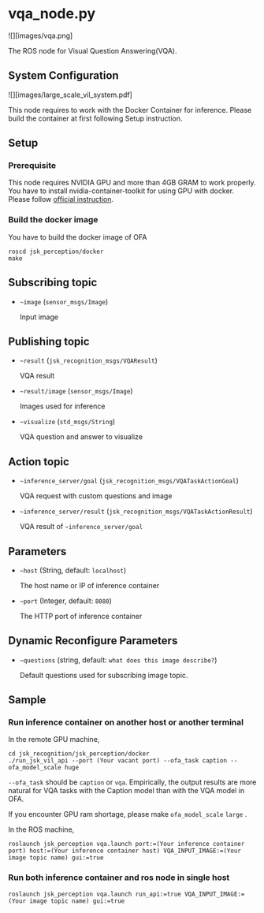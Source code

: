 # vqa_node.py
![][images/vqa.png]

The ROS node for Visual Question Answering(VQA).

## System Configuration
![][images/large_scale_vil_system.pdf]

This node requires to work with the Docker Container for inference. Please build the container at first following Setup instruction.

## Setup

### Prerequisite
This node requires NVIDIA GPU and more than 4GB GRAM to work properly.
You have to install nvidia-container-toolkit for using GPU with docker. Please follow [official instruction](https://docs.nvidia.com/datacenter/cloud-native/container-toolkit/install-guide.html).

### Build the docker image
You have to build the docker image of OFA

```shell
roscd jsk_perception/docker
make
```

## Subscribing topic
* `~image` (`sensor_msgs/Image`)

  Input image

## Publishing topic
* `~result` (`jsk_recognition_msgs/VQAResult`)
  
  VQA result
  
* `~result/image` (`sensor_msgs/Image`)
  
  Images used for inference
  
* `~visualize` (`std_msgs/String`)

  VQA question and answer to visualize
  
## Action topic
* `~inference_server/goal` (`jsk_recognition_msgs/VQATaskActionGoal`) 
  
  VQA request with custom questions and image
  
* `~inference_server/result` (`jsk_recognition_msgs/VQATaskActionResult`)
  
  VQA result of `~inference_server/goal`

## Parameters
* `~host` (String, default: `localhost`)

  The host name or IP of inference container 

* `~port` (Integer, default: `8080`)

  The HTTP port of inference container

## Dynamic Reconfigure Parameters
* `~questions` (string, default: `what does this image describe?`) 

  Default questions used for subscribing image topic. 
  
## Sample

### Run inference container on another host or another terminal
In the remote GPU machine,
```shell
cd jsk_recognition/jsk_perception/docker
./run_jsk_vil_api --port (Your vacant port) --ofa_task caption --ofa_model_scale huge
```


`--ofa_task` should be `caption` or `vqa`. Empirically, the output results are more natural for VQA tasks with the Caption model than with the VQA model in OFA. 


If you encounter GPU ram shortage, please make `ofa_model_scale` `large` .


In the ROS machine,
```shell
roslaunch jsk_perception vqa.launch port:=(Your inference container port) host:=(Your inference container host) VQA_INPUT_IMAGE:=(Your image topic name) gui:=true 
```


### Run both inference container and ros node in single host 
```
roslaunch jsk_perception vqa.launch run_api:=true VQA_INPUT_IMAGE:=(Your image topic name) gui:=true 
```
